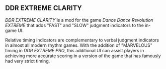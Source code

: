 DDR EXTREME CLARITY
--------------------------------------------------------------------------------

*DDR EXTREME CLARITY* is a mod for the game *Dance Dance Revolution EXTREME*
that adds "FAST" and "SLOW" judgment indicators to the in-game UI.

Relative timing indicators are complementary to verbal judgment indicators in 
almost all modern rhythm games. With the addition of "MARVELOUS" timing in 
*DDR EXTREME PRO*, this additional UI can assist players in achieving more 
accurate scoring in a version of the game that has famously had very strict 
timing.
